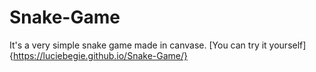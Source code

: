 # Snake-Game
It's a very simple snake game made in canvase. [You can try it yourself]{https://luciebegie.github.io/Snake-Game/}

